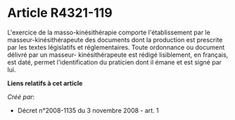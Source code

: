 # Article R4321-119

L'exercice de la masso-kinésithérapie comporte l'établissement par le masseur-kinésithérapeute des documents dont la
production est prescrite par les textes législatifs et réglementaires. Toute ordonnance ou document délivré par un masseur-
kinésithérapeute est rédigé lisiblement, en français, est daté, permet l'identification du praticien dont il émane et est
signé par lui.

**Liens relatifs à cet article**

_Créé par_:

  - Décret n°2008-1135 du 3 novembre 2008 - art. 1
